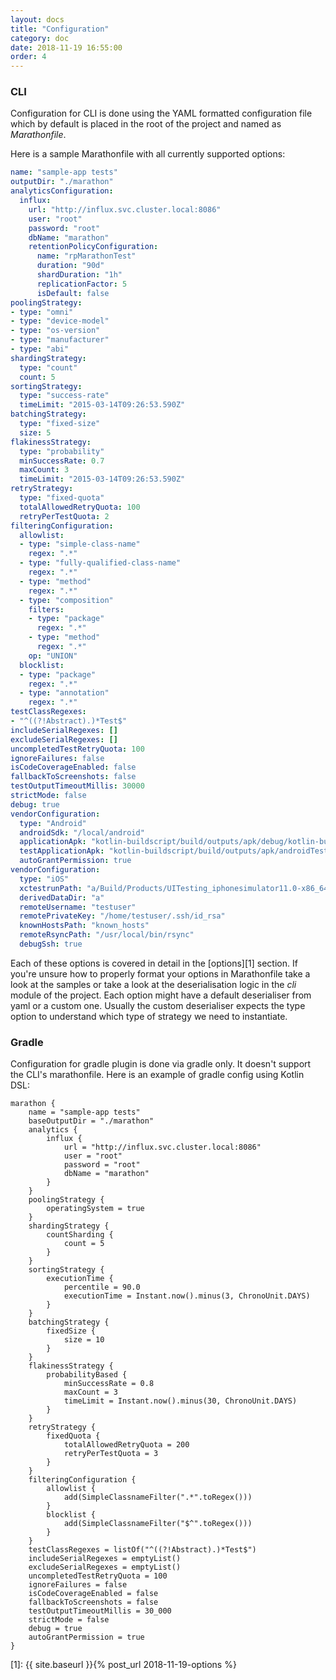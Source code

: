 ```yaml
---
layout: docs
title: "Configuration"
category: doc
date: 2018-11-19 16:55:00
order: 4
---
```


### CLI
Configuration for CLI is done using the YAML formatted configuration file which by default is placed in the root of the project and named as *Marathonfile*.

Here is a sample Marathonfile with all currently supported options:

```yaml
name: "sample-app tests"
outputDir: "./marathon"
analyticsConfiguration:
  influx:
    url: "http://influx.svc.cluster.local:8086"
    user: "root"
    password: "root"
    dbName: "marathon"
    retentionPolicyConfiguration:
      name: "rpMarathonTest"
      duration: "90d"
      shardDuration: "1h"
      replicationFactor: 5
      isDefault: false
poolingStrategy:
- type: "omni"
- type: "device-model"
- type: "os-version"
- type: "manufacturer"
- type: "abi"
shardingStrategy:
  type: "count"
  count: 5
sortingStrategy:
  type: "success-rate"
  timeLimit: "2015-03-14T09:26:53.590Z"
batchingStrategy:
  type: "fixed-size"
  size: 5
flakinessStrategy:
  type: "probability"
  minSuccessRate: 0.7
  maxCount: 3
  timeLimit: "2015-03-14T09:26:53.590Z"
retryStrategy:
  type: "fixed-quota"
  totalAllowedRetryQuota: 100
  retryPerTestQuota: 2
filteringConfiguration:
  allowlist:
  - type: "simple-class-name"
    regex: ".*"
  - type: "fully-qualified-class-name"
    regex: ".*"
  - type: "method"
    regex: ".*"
  - type: "composition"
    filters:
    - type: "package"
      regex: ".*"
    - type: "method"
      regex: ".*"
    op: "UNION"
  blocklist:
  - type: "package"
    regex: ".*"
  - type: "annotation"
    regex: ".*"
testClassRegexes:
- "^((?!Abstract).)*Test$"
includeSerialRegexes: []
excludeSerialRegexes: []
uncompletedTestRetryQuota: 100
ignoreFailures: false
isCodeCoverageEnabled: false
fallbackToScreenshots: false
testOutputTimeoutMillis: 30000
strictMode: false
debug: true
vendorConfiguration:
  type: "Android"
  androidSdk: "/local/android"
  applicationApk: "kotlin-buildscript/build/outputs/apk/debug/kotlin-buildscript-debug.apk"
  testApplicationApk: "kotlin-buildscript/build/outputs/apk/androidTest/debug/kotlin-buildscript-debug-androidTest.apk"
  autoGrantPermission: true
vendorConfiguration:
  type: "iOS"
  xctestrunPath: "a/Build/Products/UITesting_iphonesimulator11.0-x86_64.xctestrun"
  derivedDataDir: "a"
  remoteUsername: "testuser"
  remotePrivateKey: "/home/testuser/.ssh/id_rsa"
  knownHostsPath: "known_hosts"
  remoteRsyncPath: "/usr/local/bin/rsync"
  debugSsh: true
```

Each of these options is covered in detail in the [options][1] section. If you're unsure how to properly format your options in Marathonfile take a look at the samples or take a look at the deserialisation logic in the *cli* module of the project. Each option might have a default deserialiser from yaml or a custom one. Usually the custom deserialiser expects the type option to understand which type of strategy we need to instantiate.

### Gradle
Configuration for gradle plugin is done via gradle only. It doesn't support the CLI's marathonfile.
Here is an example of gradle config using Kotlin DSL:

```
marathon {
    name = "sample-app tests"
    baseOutputDir = "./marathon"
    analytics {
        influx {
            url = "http://influx.svc.cluster.local:8086"
            user = "root"
            password = "root"
            dbName = "marathon"
        }
    }
    poolingStrategy {
        operatingSystem = true
    }
    shardingStrategy {
        countSharding {
            count = 5
        }
    }
    sortingStrategy {
        executionTime {
            percentile = 90.0
            executionTime = Instant.now().minus(3, ChronoUnit.DAYS)
        }
    }
    batchingStrategy {
        fixedSize {
            size = 10
        }
    }
    flakinessStrategy {
        probabilityBased {
            minSuccessRate = 0.8
            maxCount = 3
            timeLimit = Instant.now().minus(30, ChronoUnit.DAYS)
        }
    }
    retryStrategy {
        fixedQuota {
            totalAllowedRetryQuota = 200
            retryPerTestQuota = 3
        }
    }
    filteringConfiguration {
        allowlist {
            add(SimpleClassnameFilter(".*".toRegex()))
        }
        blocklist {
            add(SimpleClassnameFilter("$^".toRegex()))
        }
    }
    testClassRegexes = listOf("^((?!Abstract).)*Test$")
    includeSerialRegexes = emptyList()
    excludeSerialRegexes = emptyList()
    uncompletedTestRetryQuota = 100
    ignoreFailures = false
    isCodeCoverageEnabled = false
    fallbackToScreenshots = false
    testOutputTimeoutMillis = 30_000
    strictMode = false
    debug = true
    autoGrantPermission = true
}
```

[1]: {{ site.baseurl }}{% post_url 2018-11-19-options %}
